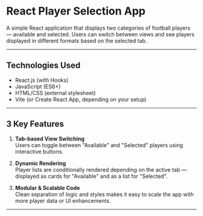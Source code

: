 # React Player Selection App

A simple React application that displays two categories of football players — available and selected. Users can switch between views and see players displayed in different formats based on the selected tab.

---

## Technologies Used

- React.js (with Hooks)
- JavaScript (ES6+)
- HTML/CSS (external stylesheet)
- Vite (or Create React App, depending on your setup)

---

## 3 Key Features

1. **Tab-based View Switching**  
   Users can toggle between "Available" and "Selected" players using interactive buttons.

2. **Dynamic Rendering**  
   Player lists are conditionally rendered depending on the active tab — displayed as cards for "Available" and as a list for "Selected".

3. **Modular & Scalable Code**  
   Clean separation of logic and styles makes it easy to scale the app with more player data or UI enhancements.

---


